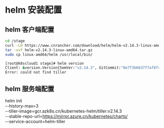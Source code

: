 
# helm 安装配置




## helm 客户端配置
```bash
cd /stage
curl -LO https://www.cnrancher.com/download/helm/helm-v2.14.3-linux-amd64.tar.gz
tar -xvf helm-v2.14.3-linux-amd64.tar.gz
sudo cp linux-amd64/helm /usr/local/bin/

[root@k8scloud1 stage]# helm version
Client: &version.Version{SemVer:"v2.14.3", GitCommit:"0e7f3b6637f7af8fcfddb3d2941fcc7cbebb0085", GitTreeState:"clean"}
Error: could not find tiller

```
## helm 服务端配置


helm init \
    --history-max=3 \
    --tiller-image=gcr.azk8s.cn/kubernetes-helm/tiller:v2.14.3 \
    --stable-repo-url=https://mirror.azure.cn/kubernetes/charts/ \
    --service-account=helm-tiller
